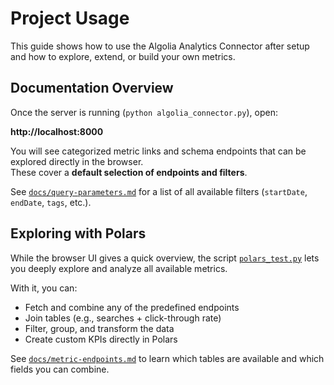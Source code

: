 # Project Usage

This guide shows how to use the Algolia Analytics Connector after setup and how to explore, extend, or build your own metrics.

## Documentation Overview

Once the server is running (`python algolia_connector.py`), open:

**http://localhost:8000**

You will see categorized metric links and schema endpoints that can be explored directly in the browser.  
These cover a **default selection of endpoints and filters**.

See [`docs/query-parameters.md`](./docs/query-parameters.md) for a list of all available filters (`startDate`, `endDate`, `tags`, etc.).

## Exploring with Polars

While the browser UI gives a quick overview, the script [`polars_test.py`](../polars_test.py) lets you deeply explore and analyze all available metrics.

With it, you can:

- Fetch and combine any of the predefined endpoints
- Join tables (e.g., searches + click-through rate)
- Filter, group, and transform the data
- Create custom KPIs directly in Polars

See [`docs/metric-endpoints.md`](./docs/metric-endpoints.md) to learn which tables are available and which fields you can combine.
